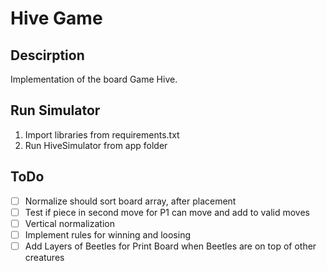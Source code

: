 # Hive Game

## Descirption
Implementation of the board Game Hive.

## Run Simulator
1. Import libraries from requirements.txt
2. Run HiveSimulator from app folder

## ToDo
- [ ] Normalize should sort board array, after placement
- [ ] Test if piece in second move for P1 can move and add to valid moves
- [ ] Vertical normalization
- [ ] Implement rules for winning and loosing
- [ ] Add Layers of Beetles for Print Board when Beetles are on top of other creatures